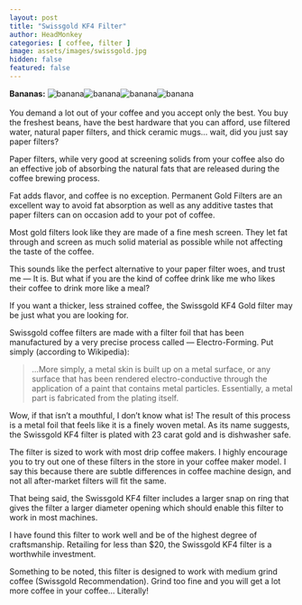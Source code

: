 ```yaml
---
layout: post
title: "Swissgold KF4 Filter"
author: HeadMonkey
categories: [ coffee, filter ]
image: assets/images/swissgold.jpg
hidden: false
featured: false
---
```

**Bananas:** ![banana]({{site.baseurl}}/assets/images/banana.png)![banana]({{site.baseurl}}/assets/images/banana.png)![banana]({{site.baseurl}}/assets/images/banana.png)![banana]({{site.baseurl}}/assets/images/banana.png)<br><br>You demand a lot out of your coffee and you accept only the best. You buy the freshest beans, have the best hardware that you can afford, use filtered water, natural paper filters, and thick ceramic mugs… wait, did you just say paper filters?

Paper filters, while very good at screening solids from your coffee also do an effective job of absorbing the natural fats that are released during the coffee brewing process.

Fat adds flavor, and coffee is no exception. Permanent Gold Filters are an excellent way to avoid fat absorption as well as any additive tastes that paper filters can on occasion add to your pot of coffee.

Most gold filters look like they are made of a fine mesh screen. They let fat through and screen as much solid material as possible while not affecting the taste of the coffee.

This sounds like the perfect alternative to your paper filter woes, and trust me — It is. But what if you are the kind of coffee drink like me who likes their coffee to drink more like a meal?

If you want a thicker, less strained coffee, the Swissgold KF4 Gold filter may be just what you are looking for.

Swissgold coffee filters are made with a filter foil that has been manufactured by a very precise process called — Electro-Forming. Put simply (according to Wikipedia):

> …More simply, a metal skin is built up on a metal surface, or any surface that has been rendered electro-conductive through the application of a paint that contains metal particles. Essentially, a metal part is fabricated from the plating itself.

Wow, if that isn’t a mouthful, I don’t know what is! The result of this process is a metal foil that feels like it is a finely woven metal. As its name suggests, the Swissgold KF4 filter is plated with 23 carat gold and is dishwasher safe.

The filter is sized to work with most drip coffee makers. I highly encourage you to try out one of these filters in the store in your coffee maker model. I say this because there are subtle differences in coffee machine design, and not all after-market filters will fit the same.

That being said, the Swissgold KF4 filter includes a larger snap on ring that gives the filter a larger diameter opening which should enable this filter to work in most machines.

I have found this filter to work well and be of the highest degree of craftsmanship. Retailing for less than $20, the Swissgold KF4 filter is a worthwhile investment.

Something to be noted, this filter is designed to work with medium grind coffee (Swissgold Recommendation). Grind too fine and you will get a lot more coffee in your coffee… Literally! 
